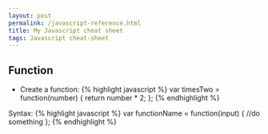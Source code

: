 ```yaml
---
layout: post
permalink: /javascript-reference.html
title: My Javascript cheat sheet
tags: Javascript cheat-sheet
---
```

## Function
* Create a function:
{% highlight javascript %}
var timesTwo = function(number) {
    return number * 2;
};
{% endhighlight %}

Syntax:
{% highlight javascript %}
var functionName = function(input) {
    //do something
};
{% endhighlight %}
